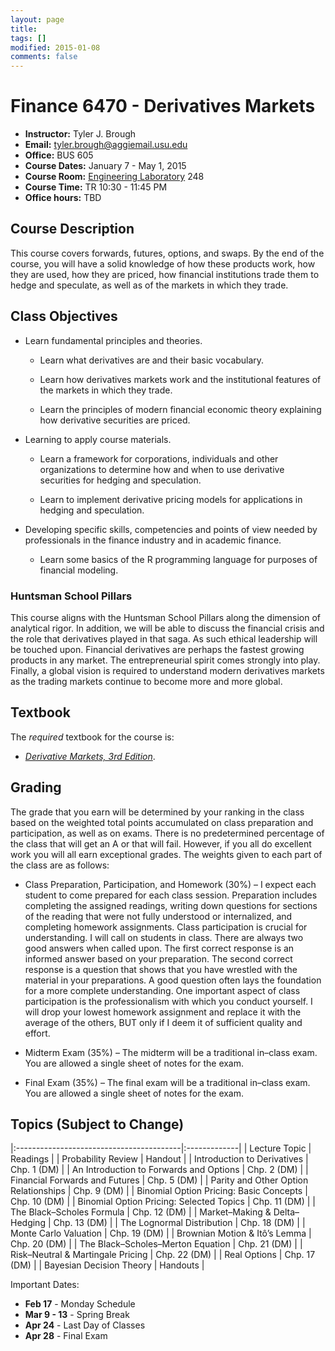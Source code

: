 ```yaml
---
layout: page
title: 
tags: []
modified: 2015-01-08
comments: false
---
```


Finance 6470 - Derivatives Markets
====================
* **Instructor:** Tyler J. Brough
* **Email:** <tyler.brough@aggiemail.usu.edu>  
* **Office:** BUS 605
* **Course Dates:** January 7 - May 1, 2015
* **Course Room:** [Engineering Laboratory](http://www.usu.edu/map/index.cfm?id=31) 248 
* **Course Time:** TR 10:30 - 11:45 PM 
* **Office hours:** TBD 

## Course Description 

This course covers forwards, futures, options, and swaps. By the end of
the course, you will have a solid knowledge of how these products work,
how they are used, how they are priced, how financial institutions trade
them to hedge and speculate, as well as of the markets in which they
trade.

## Class Objectives 

* Learn fundamental principles and theories.
    -   Learn what derivatives are and their basic vocabulary.

    -   Learn how derivatives markets work and the institutional
        features of the markets in which they trade.

    -   Learn the principles of modern financial economic theory
        explaining how derivative securities are priced.

* Learning to apply course materials.
    -   Learn a framework for corporations, individuals and other
        organizations to determine how and when to use derivative
        securities for hedging and speculation.

    -   Learn to implement derivative pricing models for applications in
        hedging and speculation.

*  Developing specific skills, competencies and points of view needed by professionals in the finance industry and in academic finance.

    -   Learn some basics of the R programming language for purposes of
        financial modeling.

### Huntsman School Pillars 

This course aligns with the Huntsman School Pillars along the dimension
of analytical rigor. In addition, we will be able to discuss the
financial crisis and the role that derivatives played in that saga. As
such ethical leadership will be touched upon. Financial derivatives are
perhaps the fastest growing products in any market. The entrepreneurial
spirit comes strongly into play. Finally, a global vision is required to
understand modern derivatives markets as the trading markets continue to
become more and more global.

## Textbook

The *required* textbook for the course is:

* *[Derivative Markets, 3rd Edition](http://goo.gl/RRrDuv)*.

## Grading 

The grade that you earn will be determined by your ranking in the class
based on the weighted total points accumulated on class preparation and
participation, as well as on exams. There is no predetermined percentage
of the class that will get an A or that will fail. However, if you all
do excellent work you will all earn exceptional grades. The weights
given to each part of the class are as follows:

-   Class Preparation, Participation, and Homework (30%) – I expect
    each student to come prepared for each class session. Preparation
    includes completing the assigned readings, writing down questions
    for sections of the reading that were not fully understood or
    internalized, and completing homework assignments. Class
    participation is crucial for understanding. I will call on students
    in class. There are always two good answers when called upon. The
    first correct response is an informed answer based on your
    preparation. The second correct response is a question that shows
    that you have wrestled with the material in your preparations. A
    good question often lays the foundation for a more complete
    understanding. One important aspect of class participation is the
    professionalism with which you conduct yourself. I will drop your
    lowest homework assignment and replace it with the average of the
    others, BUT only if I deem it of sufficient quality and effort.

-   Midterm Exam (35%) – The midterm will be a traditional in–class
    exam. You are allowed a single sheet of notes for the exam.

-   Final Exam (35%) – The final exam will be a traditional in–class
    exam. You are allowed a single sheet of notes for the exam.

## Topics (Subject to Change) 


|:-----------------------------------------|:-------------|
| Lecture Topic                            | Readings     |
| Probability Review                       | Handout      |
| Introduction to Derivatives              | Chp. 1  (DM) |
| An Introduction to Forwards and Options  | Chp. 2  (DM) |
| Financial Forwards and Futures           | Chp. 5  (DM) |
| Parity and Other Option Relationships    | Chp. 9  (DM) |
| Binomial Option Pricing: Basic Concepts  | Chp. 10 (DM) |
| Binomial Option Pricing: Selected Topics | Chp. 11 (DM) |
| The Black–Scholes Formula                | Chp. 12 (DM) |
| Market–Making & Delta–Hedging            | Chp. 13 (DM) |
| The Lognormal Distribution               | Chp. 18 (DM) |
| Monte Carlo Valuation                    | Chp. 19 (DM) |
| Brownian Motion & Itô’s Lemma            | Chp. 20 (DM) |
| The Black–Scholes–Merton Equation        | Chp. 21 (DM) |
| Risk–Neutral & Martingale Pricing        | Chp. 22 (DM) |
| Real Options                             | Chp. 17 (DM) |
| Bayesian Decision Theory                 | Handouts     |


Important Dates:

* **Feb 17** - Monday Schedule
* **Mar 9 - 13** - Spring Break
* **Apr 24** - Last Day of Classes
* **Apr 28** - Final Exam
